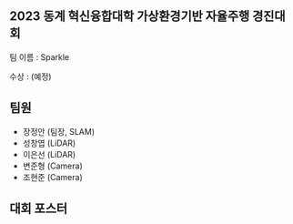 ## 2023 동계 혁신융합대학 가상환경기반 자율주행 경진대회

팀 이름 : Sparkle

수상 : (예정)



## 팀원
- 장정안 (팀장, SLAM)
- 성창엽 (LiDAR)
- 이은선 (LiDAR)
- 변준형 (Camera)
- 조현준 (Camera)

## 대회 포스터

